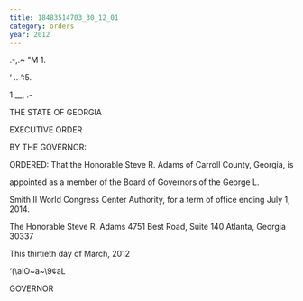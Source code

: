 ```yaml
---
title: 18483514703_30_12_01
category: orders
year: 2012
---
```

.-,.~ "M 1.

  
 

‘ ..  ‘:5.

1 \__,
.-

THE STATE OF GEORGIA

EXECUTIVE ORDER

  

BY THE GOVERNOR:

ORDERED: That the Honorable Steve R. Adams of Carroll County, Georgia, is

appointed as a member of the Board of Governors of the George L.

Smith II World Congress Center Authority, for a term of office
ending July 1, 2014.

The Honorable Steve R. Adams
4751 Best Road, Suite 140
Atlanta, Georgia 30337

This thirtieth day of March, 2012

‘(\aIO~a~\9¢aL

GOVERNOR

